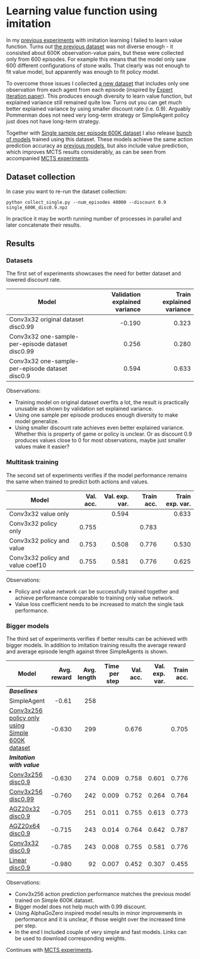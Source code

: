 # Learning value function using imitation

In my [previous experiments](../imitation) with imitation learning I failed to learn value function. Turns out [the previous dataset](https://github.com/tambetm/pommerman-baselines/releases/tag/simple_600K) was not diverse enough - it consisted about 600K observation-value pairs, but these were collected only from 600 episodes. For example this means that the model only saw 600 different configurations of stone walls. That clearly was not enough to fit value model, but apparently was enough to fit policy model.

To overcome those issues I collected [a new dataset](https://github.com/tambetm/pommerman-baselines/releases/tag/single_600K) that includes only one observation from each agent from each episode (inspired by [Expert Iteration paper](https://arxiv.org/abs/1705.08439)). This produces enough diversity to learn value function, but explained variance still remained quite low. Turns out you can get much better explained variance by using smaller discount rate (i.e. 0.9). Arguably Pommerman does not need very long-term strategy or SimpleAgent policy just does not have long-term strategy.

Together with [Single sample per episode 600K dataset](https://github.com/tambetm/pommerman-baselines/releases/tag/single_600K) I also release [bunch of models](https://github.com/tambetm/pommerman-baselines/releases/tag/single_600K_models) trained using this dataset. These models achieve the same action prediction accuracy as [previous models](https://github.com/tambetm/pommerman-baselines/releases/tag/simple_600K_models), but also include value prediction, which improves MCTS results considerably, as can be seen from accompanied [MCTS experiments](../mcts_value).

## Dataset collection

In case you want to re-run the dataset collection:
```
python collect_single.py --num_episodes 40000 --discount 0.9 single_600K_disc0.9.npz
```

In practice it may be worth running number of processes in parallel and later concatenate their results.

## Results

### Datasets

The first set of experiments showcases the need for better dataset and lowered discount rate.

| Model | Validation explained variance | Train explained variance |
| --- | ---: | ---: |
| Conv3x32 original dataset disc0.99 | -0.190 | 0.323 |
| Conv3x32 one-sample-per-episode dataset disc0.99 | 0.256 | 0.280 |
| Conv3x32 one-sample-per-episode dataset disc0.9 | 0.594 | 0.633 |

Observations:
 * Training model on original dataset overfits a lot, the result is practically unusable as shown by validation set explained variance.
 * Using one sample per episode produces enough diversity to make model generalize.
 * Using smaller discount rate achieves even better explained variance. Whether this is property of game or policy is unclear. Or as discount 0.9 produces values close to 0 for most observations, maybe just smaller values make it easier? 

### Multitask training

The second set of experiments verifies if the model performance remains the same when trained to predict both actions and values.

| Model | Val. acc. | Val. exp. var. | Train acc. | Train exp. var. |
| --- | ---: | ---: | ---: | ---: |
| Conv3x32 value only | | 0.594 | | 0.633 |
| Conv3x32 policy only | 0.755 | | 0.783 | |
| Conv3x32 policy and value | 0.753 | 0.508 | 0.776 | 0.530 |
| Conv3x32 policy and value coef10 | 0.755 | 0.581 | 0.776 | 0.625 |

Observations:
 * Policy and value network can be successfully trained together and achieve performance comparable to training only value network.
 * Value loss coefficient needs to be increased to match the single task performance.

### Bigger models

The third set of experiments verifies if better results can be achieved with bigger models. In addition to imitation training results the average reward and average episode length against three SimpleAgents is shown. 

| Model | Avg. reward | Avg. length | Time per step | Val. acc. | Val. exp. var. | Train acc. | Train exp. var. |
| --- | ---: | ---: | ---: | ---: | ---: | ---: | ---: |
| ***Baselines*** |
| SimpleAgent | -0.61 | 258 | | | | | |
| [Conv3x256 policy only using Simple 600K dataset](https://github.com/tambetm/pommerman-baselines/releases/download/simple_600K_models/conv256.h5) | -0.630 | 299 | | 0.676 | | 0.705 | |
| ***Imitation with value*** |
| [Conv3x256 disc0.9](https://github.com/tambetm/pommerman-baselines/releases/download/single_600K_models/conv3x256value.h5) | -0.630 | 274 | 0.009 | 0.758 | 0.601 | 0.776 | 0.662 |
| [Conv3x256 disc0.99](https://github.com/tambetm/pommerman-baselines/releases/download/single_600K_models/conv3x256value_disc0.99.h5) | -0.760 | 242 | 0.009 | 0.752 | 0.264 | 0.764 | 0.291 |
| [AGZ20x32 disc0.9](https://github.com/tambetm/pommerman-baselines/releases/download/single_600K_models/agz20x32value.h5) | -0.705 | 251 | 0.011 | 0.755 | 0.613 | 0.773 | 0.659 |
| [AGZ20x64 disc0.9](https://github.com/tambetm/pommerman-baselines/releases/download/single_600K_models/agz20x64value.h5) | -0.715 | 243 | 0.014 | 0.764 | 0.642 | 0.787 | 0.728 |
| [Conv3x32 disc0.9](https://github.com/tambetm/pommerman-baselines/releases/download/single_600K_models/conv3x32value.h5) | -0.785 | 243 | 0.008 | 0.755 | 0.581 | 0.776 | 0.625 |
| [Linear disc0.9](https://github.com/tambetm/pommerman-baselines/releases/download/single_600K_models/linearvalue.h5) | -0.980 | 92 | 0.007 | 0.452 | 0.307 | 0.455 | 0.310 |

Observations:
 * Conv3x256 action prediction performance matches the previous model trained on Simple 600K dataset.
 * Bigger model does not help much with 0.99 discount.
 * Using AlphaGoZero inspired model results in minor improvements in performance and it is unclear, if those weight over the increased time per step.
 * In the end I included couple of very simple and fast models. Links can be used to download corresponding weights.

Continues with [MCTS experiments](../mcts_value).
